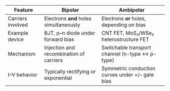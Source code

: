 | Feature           | **Bipolar**                             | **Ambipolar**                                   |
| ----------------- | --------------------------------------- | ----------------------------------------------- |
| Carriers involved | Electrons **and** holes simultaneously  | Electrons **or** holes, depending on bias       |
| Example device    | BJT, p–n diode under forward bias       | CNT FET, MoS₂/WSe₂ heterostructure FET          |
| Mechanism         | Injection and recombination of carriers | Switchable transport channel (n-type ↔ p-type)  |
| I–V behavior      | Typically rectifying or exponential     | Symmetric conduction curves under +/– gate bias |
